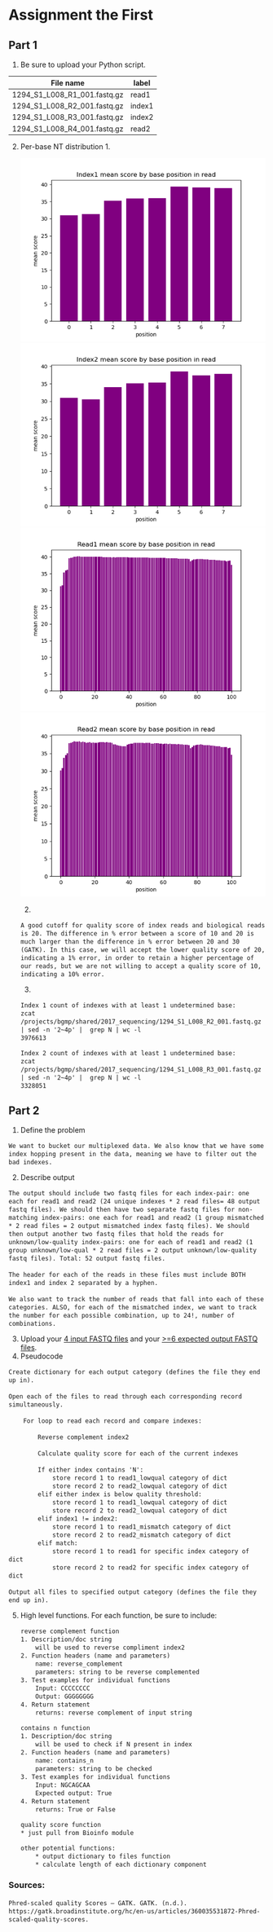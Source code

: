 # Assignment the First

## Part 1
1. Be sure to upload your Python script.

| File name | label |
|---|---|
| 1294_S1_L008_R1_001.fastq.gz | read1 |
| 1294_S1_L008_R2_001.fastq.gz | index1 |
| 1294_S1_L008_R3_001.fastq.gz | index2 |
| 1294_S1_L008_R4_001.fastq.gz | read2 |

2. Per-base NT distribution
    1. 
    <p>
    <img src="I1_histogram.png"/>
    <img src="I2_histogram.png"/>
    <img src="R1_histogram.png"/>
    <img src="R2_histogram.png"/>
    </p>
    
    2. 
    ```
    A good cutoff for quality score of index reads and biological reads is 20. The difference in % error between a score of 10 and 20 is much larger than the difference in % error between 20 and 30 (GATK). In this case, we will accept the lower quality score of 20, indicating a 1% error, in order to retain a higher percentage of our reads, but we are not willing to accept a quality score of 10, indicating a 10% error.
    ```
    3. 
    ```
    Index 1 count of indexes with at least 1 undetermined base:
    zcat /projects/bgmp/shared/2017_sequencing/1294_S1_L008_R2_001.fastq.gz | sed -n '2~4p' |  grep N | wc -l
    3976613
    ```
    ```
    Index 2 count of indexes with at least 1 undetermined base:
    zcat /projects/bgmp/shared/2017_sequencing/1294_S1_L008_R3_001.fastq.gz | sed -n '2~4p' |  grep N | wc -l
    3328051
    ```


    
## Part 2
1. Define the problem
```
We want to bucket our multiplexed data. We also know that we have some index hopping present in the data, meaning we have to filter out the bad indexes. 
```
2. Describe output
```
The output should include two fastq files for each index-pair: one each for read1 and read2 (24 unique indexes * 2 read files= 48 output fastq files). We should then have two separate fastq files for non-matching index-pairs: one each for read1 and read2 (1 group mismatched * 2 read files = 2 output mismatched index fastq files). We should then output another two fastq files that hold the reads for unknown/low-quality index-pairs: one for each of read1 and read2 (1 group unknown/low-qual * 2 read files = 2 output unknown/low-quality fastq files). Total: 52 output fastq files.

The header for each of the reads in these files must include BOTH index1 and index 2 separated by a hyphen.

We also want to track the number of reads that fall into each of these categories. ALSO, for each of the mismatched index, we want to track the number for each possible combination, up to 24!, number of combinations.
```
3. Upload your [4 input FASTQ files](../TEST-input_FASTQ) and your [>=6 expected output FASTQ files](../TEST-output_FASTQ).
4. Pseudocode
```
Create dictionary for each output category (defines the file they end up in).

Open each of the files to read through each corresponding record simultaneously.

    For loop to read each record and compare indexes:
        
        Reverse complement index2 
        
        Calculate quality score for each of the current indexes

        If either index contains 'N':
            store record 1 to read1_lowqual category of dict
            store record 2 to read2_lowqual category of dict
        elif either index is below quality threshold:
            store record 1 to read1_lowqual category of dict
            store record 2 to read2_lowqual category of dict
        elif index1 != index2:
            store record 1 to read1_mismatch category of dict
            store record 2 to read2_mismatch category of dict
        elif match:
            store record 1 to read1 for specific index category of dict
            store record 2 to read2 for specific index category of dict

Output all files to specified output category (defines the file they end up in).

```
5. High level functions. For each function, be sure to include:
    ```
    reverse complement function
    1. Description/doc string
        will be used to reverse compliment index2
    2. Function headers (name and parameters)
        name: reverse_complement
        parameters: string to be reverse complemented
    3. Test examples for individual functions
        Input: CCCCCCCC
        Output: GGGGGGGG
    4. Return statement
        returns: reverse complement of input string
    ```
    ```
    contains n function
    1. Description/doc string
        will be used to check if N present in index
    2. Function headers (name and parameters)
        name: contains_n
        parameters: string to be checked
    3. Test examples for individual functions
        Input: NGCAGCAA
        Expected output: True
    4. Return statement
        returns: True or False
    ```
    ```
    quality score function
    * just pull from Bioinfo module 
    ```
    ```
    other potential functions:
        * output dictionary to files function
        * calculate length of each dictionary component

    ```

### Sources:
```
Phred-scaled quality Scores – GATK. GATK. (n.d.). https://gatk.broadinstitute.org/hc/en-us/articles/360035531872-Phred-scaled-quality-scores. 
```